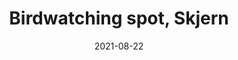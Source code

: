 ---
title: Birdwatching spot, Skjern
date: 2021-08-22
flickr: 51173806890_fcbf1b4c4f_k_d.jpg
weight: 3
---